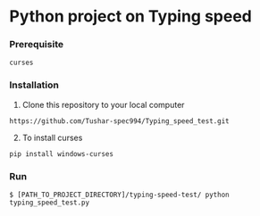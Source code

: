 # Python project on Typing speed

### Prerequisite

```
curses
```

### Installation

1. Clone this repository to your local computer
```
https://github.com/Tushar-spec994/Typing_speed_test.git
```

2. To install curses
```
pip install windows-curses
```

### Run

```
$ [PATH_TO_PROJECT_DIRECTORY]/typing-speed-test/ python typing_speed_test.py
```

